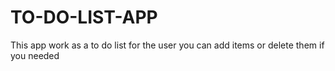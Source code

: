 # TO-DO-LIST-APP
This app work as a to do list for the user you can add items or delete them if you needed
